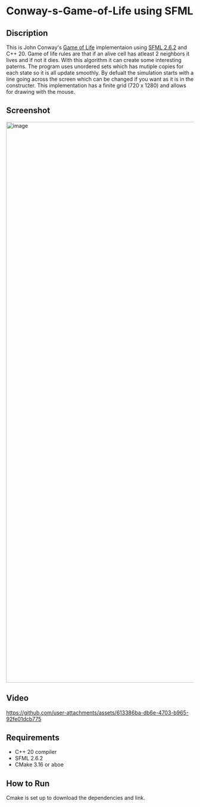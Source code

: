 # Conway-s-Game-of-Life using SFML

## Discription
This is John Conway's [Game of Life](https://en.wikipedia.org/wiki/Conway%27s_Game_of_Life) implementaion using [SFML 2.6.2](https://www.sfml-dev.org/download/sfml/2.6.2/) and C++ 20. Game of life rules are that if an alive cell has atleast 2 neighbors it lives and if not it dies. With this algorithm it can create some interesting paterns. The program uses unordered sets which has mutiple copies for each state so it is all update smoothly. By defualt the simulation starts with a line going across the screen which can be changed if you want as it is in the constructer. This implementation has a finite grid (720 x 1280) and allows for drawing with the mouse.

## Screenshot

<img width="2564" height="1502" alt="image" src="https://github.com/user-attachments/assets/c0d2771b-fb62-4154-b8da-bbf74937be60" />

## Video

https://github.com/user-attachments/assets/613386ba-db6e-4703-b965-92fe01dcb775

## Requirements
 - C++ 20 compiler
 - SFML 2.6.2
 - CMake 3.16 or aboe 
## How to Run
Cmake is set up to download the dependencies and link. 

